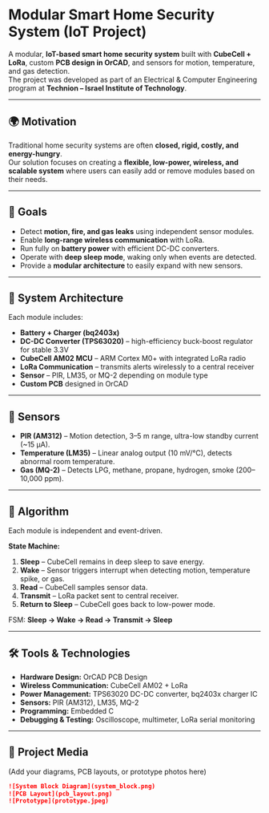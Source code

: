 # Modular Smart Home Security System (IoT Project)

A modular, **IoT-based smart home security system** built with **CubeCell + LoRa**, custom **PCB design in OrCAD**, and sensors for motion, temperature, and gas detection.  
The project was developed as part of an Electrical & Computer Engineering program at **Technion – Israel Institute of Technology**.

---

## 🌍 Motivation
Traditional home security systems are often **closed, rigid, costly, and energy-hungry**.  
Our solution focuses on creating a **flexible, low-power, wireless, and scalable system** where users can easily add or remove modules based on their needs.

---

## 🎯 Goals
- Detect **motion, fire, and gas leaks** using independent sensor modules.  
- Enable **long-range wireless communication** with LoRa.  
- Run fully on **battery power** with efficient DC-DC converters.  
- Operate with **deep sleep mode**, waking only when events are detected.  
- Provide a **modular architecture** to easily expand with new sensors.  

---

## 📐 System Architecture
Each module includes:  
- **Battery + Charger (bq2403x)**  
- **DC-DC Converter (TPS63020)** – high-efficiency buck-boost regulator for stable 3.3V  
- **CubeCell AM02 MCU** – ARM Cortex M0+ with integrated LoRa radio  
- **LoRa Communication** – transmits alerts wirelessly to a central receiver  
- **Sensor** – PIR, LM35, or MQ-2 depending on module type  
- **Custom PCB** designed in OrCAD  

---

## 🔎 Sensors
- **PIR (AM312)** – Motion detection, 3–5 m range, ultra-low standby current (~15 µA).  
- **Temperature (LM35)** – Linear analog output (10 mV/°C), detects abnormal room temperature.  
- **Gas (MQ-2)** – Detects LPG, methane, propane, hydrogen, smoke (200–10,000 ppm).  

---

## 🧠 Algorithm
Each module is independent and event-driven.  

**State Machine:**  
1. **Sleep** – CubeCell remains in deep sleep to save energy.  
2. **Wake** – Sensor triggers interrupt when detecting motion, temperature spike, or gas.  
3. **Read** – CubeCell samples sensor data.  
4. **Transmit** – LoRa packet sent to central receiver.  
5. **Return to Sleep** – CubeCell goes back to low-power mode.  

FSM: **Sleep → Wake → Read → Transmit → Sleep**

---

## 🛠️ Tools & Technologies
- **Hardware Design:** OrCAD PCB Design  
- **Wireless Communication:** CubeCell AM02 + LoRa  
- **Power Management:** TPS63020 DC-DC converter, bq2403x charger IC  
- **Sensors:** PIR (AM312), LM35, MQ-2  
- **Programming:** Embedded C  
- **Debugging & Testing:** Oscilloscope, multimeter, LoRa serial monitoring  

---

## 📸 Project Media
(Add your diagrams, PCB layouts, or prototype photos here)  

```markdown
![System Block Diagram](system_block.png)
![PCB Layout](pcb_layout.png)
![Prototype](prototype.jpeg)

